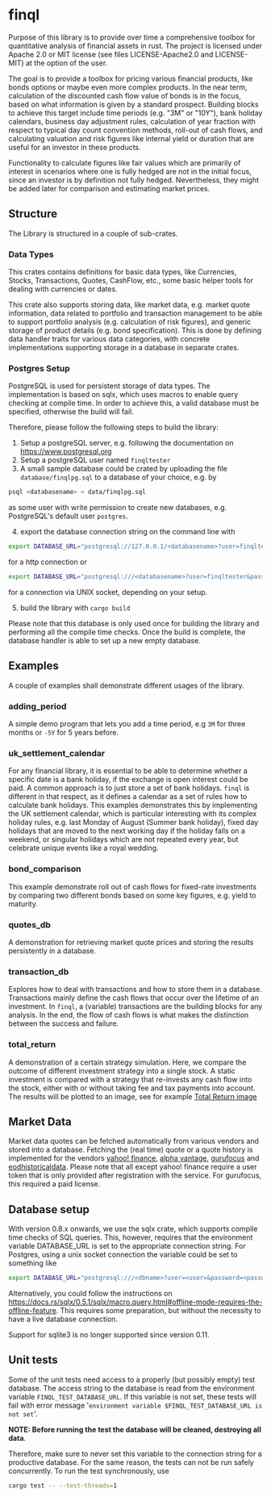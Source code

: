# finql

Purpose of this library is to provide over time a comprehensive toolbox for
quantitative analysis of financial assets in rust. The project is licensed under
Apache 2.0 or MIT license (see files LICENSE-Apache2.0 and LICENSE-MIT) at the
option of the user.

The goal is to provide a toolbox for pricing various financial products, like
bonds options or maybe even more complex products. In the near term, calculation
of the discounted cash flow value of bonds is in the focus, based on what
information is given by a standard prospect. Building blocks to achieve this
target include time periods (e.g. "3M" or "10Y"), bank holiday calendars,
business day adjustment rules, calculation of year fraction with respect to
typical day count convention methods, roll-out of cash flows, and calculating
valuation and risk figures like internal yield or duration that are useful for
an investor in these products. 

Functionality to calculate figures like fair values which are primarily
of interest in scenarios where one is fully hedged are not in the initial focus,
since an investor is by definition not fully hedged. Nevertheless, they might be
added later for comparison and estimating market prices.

## Structure

The Library is structured in a couple of sub-crates.

### Data Types

This crates contains definitions for basic data types, like Currencies, 
Stocks, Transactions, Quotes, CashFlow, etc., some basic helper tools for
dealing with currencies or dates.

This crate also supports storing data, like market data, e.g. market quote
information, data related to portfolio and transaction management to be able to
support portfolio analysis (e.g. calculation of risk figures), and generic
storage of product details (e.g. bond specification). This is done by defining
data handler traits for various data categories, with concrete implementations
supporting storage in a database in separate crates.

### Postgres Setup

PostgreSQL is used for persistent storage of data types. 
The implementation is based on sqlx, which uses macros to enable
query checking at compile time. In order to achieve this, a valid
database must be specified, otherwise the build will fail.

Therefore, please follow the following steps to build the library:

1. Setup a postgreSQL server, e.g. following the documentation on https://www.postgresql.org
2. Setup a postgreSQL user named `finqltester`
3. A small sample database could be crated by uploading the file `database/finqlpg.sql` to a database of your choice, e.g. by

```bash
psql <databasename> < data/finqlpg.sql
``` 
as some user with write permission to create new databases, e.g. PostgreSQL's default user
`postgres`. 

4. export the database connection string on the command line with
   
```bash
export DATABASE_URL="postgresql://127.0.0.1/<databasename>?user=finqltester&password=<password>&ssl=false"
``` 

for a http connection or  
   
```bash
export DATABASE_URL="postgresql:///<databasename>?user=finqltester&password=<password>&ssl=false"
``` 

for a connection via UNIX socket, depending on your setup.

5. build the library with `cargo build`

Please note that this database is only used once for building the library 
and performing all the compile time checks. Once the build is complete, 
the database handler is able to set up a new empty database.


## Examples

A couple of examples shall demonstrate different usages of the library.

### adding_period

A simple demo program that lets you add a time period, e.g `3M` for three months
or `-5Y` for 5 years before.

### uk_settlement_calendar

For any financial library, it is essential to be able to determine whether a 
specific date is a bank holiday, if the exchange is open interest could be paid.
A common approach is to just store a set of bank holidays. `finql` is different in 
that respect, as it defines a calendar as a set of rules how to calculate bank 
holidays. This examples demonstrates this by implementing the UK settlement 
calendar, which is particular interesting with its complex holiday rules, e.g. 
last Monday of August (Summer bank holiday), fixed day holidays that are moved
to the next working day if the holiday falls on a weekend, or singular holidays
which are not repeated every year, but celebrate unique events like a royal wedding.

### bond_comparison

This example demonstrate roll out of cash flows for fixed-rate investments by 
comparing two different bonds based on some key figures, e.g. yield to maturity.

### quotes_db

A demonstration for retrieving market quote prices and storing the results 
persistently in a database.

### transaction_db

Explores how to deal with transactions and how to store them in a database. 
Transactions mainly define the cash flows that occur over the lifetime of an
investment. In `finql`, a (variable) transactions are the building 
blocks for any analysis. In the end, the flow of cash flows is what makes the 
distinction between the success and failure. 

### total_return 

A demonstration of a certain strategy simulation. Here, we compare the outcome
of different investment strategy into a single stock. A static investment is 
compared with a strategy that re-invests any cash flow into the stock, either
with or without taking fee and tax payments into account. The results will be
plotted to an image, see for example [Total Return image](strategies.png)

## Market Data

Market data quotes can be fetched automatically from various vendors and stored into a database. 
Fetching the (real time) quote or a quote history is implemented for the vendors 
[yahoo! finance](https://finance.yahoo.com/),
[alpha vantage](https://www.alphavantage.co/), 
[gurufocus](https://www.gurufocus.com/new_index/) and 
[eodhistoricaldata](https://eodhistoricaldata.com/). Please note that all except yahoo! finance 
require a user token that is only provided after registration with the service. For gurufocus,
this required a paid license.

## Database setup
With version 0.8.x onwards, we use the sqlx crate, which supports compile time checks of SQL
queries. This, however, requires that the environment variable DATABASE_URL is set to the 
appropriate connection string. For Postgres, using a unix socket connection the variable
could be set to something like

```bash
export DATABASE_URL="postgresql:///<dbname>?user=<user>&password=<password>&ssl=false"
```

Alternatively, you could follow the instructions on 
https://docs.rs/sqlx/0.5.1/sqlx/macro.query.html#offline-mode-requires-the-offline-feature.
This requires some preparation, but without the necessity to have a live database connection. 

Support for sqlite3 is no longer supported since version 0.11.

## Unit tests

Some of the unit tests need access to a properly (but possibly empty) test database. 
The access string to the database is read from the environment variable `FINQL_TEST_DATABASE_URL`. 
If this variable is not set, these tests will fail with error 
message '`environment variable $FINQL_TEST_DATABASE_URL is not set`'.

**NOTE: Before running the test the database will be cleaned, destroying all data**.

Therefore, make sure to never set this variable to the connection string for a productive 
database. For the same reason, the tests can not be run safely concurrently. To run
the test synchronously, use

```bash
cargo test -- --test-threads=1
```



